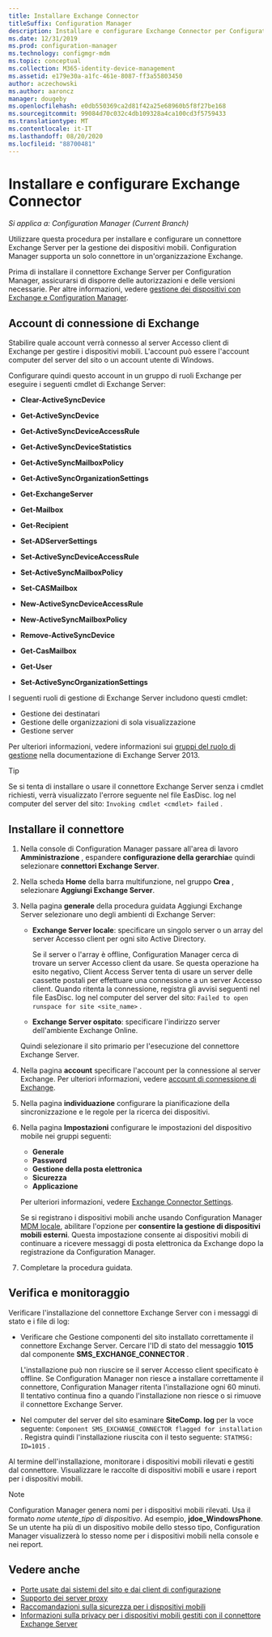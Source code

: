 ```yaml
---
title: Installare Exchange Connector
titleSuffix: Configuration Manager
description: Installare e configurare Exchange Connector per Configuration Manager per gestire i dispositivi mobili tramite ActiveSync.
ms.date: 12/31/2019
ms.prod: configuration-manager
ms.technology: configmgr-mdm
ms.topic: conceptual
ms.collection: M365-identity-device-management
ms.assetid: e179e30a-a1fc-461e-8087-ff3a55803450
author: aczechowski
ms.author: aaroncz
manager: dougeby
ms.openlocfilehash: e0db550369ca2d81f42a25e68960b5f8f27be168
ms.sourcegitcommit: 99084d70c032c4db109328a4ca100cd3f5759433
ms.translationtype: MT
ms.contentlocale: it-IT
ms.lasthandoff: 08/20/2020
ms.locfileid: "88700481"
---
```

# <a name="install-and-configure-the-exchange-connector"></a>Installare e configurare Exchange Connector

*Si applica a: Configuration Manager (Current Branch)*

Utilizzare questa procedura per installare e configurare un connettore Exchange Server per la gestione dei dispositivi mobili. Configuration Manager supporta un solo connettore in un'organizzazione Exchange.

Prima di installare il connettore Exchange Server per Configuration Manager, assicurarsi di disporre delle autorizzazioni e delle versioni necessarie. Per altre informazioni, vedere [gestione dei dispositivi con Exchange e Configuration Manager](manage-mobile-devices-with-exchange-activesync.md#prerequisites).

## <a name="exchange-connection-account"></a>Account di connessione di Exchange

Stabilire quale account verrà connesso al server Accesso client di Exchange per gestire i dispositivi mobili. L'account può essere l'account computer del server del sito o un account utente di Windows.

Configurare quindi questo account in un gruppo di ruoli Exchange per eseguire i seguenti cmdlet di Exchange Server:

- **Clear-ActiveSyncDevice**  

- **Get-ActiveSyncDevice**  

- **Get-ActiveSyncDeviceAccessRule**  

- **Get-ActiveSyncDeviceStatistics**  

- **Get-ActiveSyncMailboxPolicy**  

- **Get-ActiveSyncOrganizationSettings**  

- **Get-ExchangeServer**  

- **Get-Mailbox**

- **Get-Recipient**  

- **Set-ADServerSettings**  

- **Set-ActiveSyncDeviceAccessRule**  

- **Set-ActiveSyncMailboxPolicy**  

- **Set-CASMailbox**  

- **New-ActiveSyncDeviceAccessRule**  

- **New-ActiveSyncMailboxPolicy**  

- **Remove-ActiveSyncDevice**  

- **Get-CasMailbox**  

- **Get-User**  

- **Set-ActiveSyncOrganizationSettings**  

I seguenti ruoli di gestione di Exchange Server includono questi cmdlet:

- Gestione dei destinatari
- Gestione delle organizzazioni di sola visualizzazione
- Gestione server

Per ulteriori informazioni, vedere informazioni sui [gruppi del ruolo di gestione](/exchange/understanding-management-role-groups-exchange-2013-help) nella documentazione di Exchange Server 2013.

> [!TIP]  
> Se si tenta di installare o usare il connettore Exchange Server senza i cmdlet richiesti, verrà visualizzato l'errore seguente nel file EasDisc. log nel computer del server del sito: `Invoking cmdlet <cmdlet> failed` .

## <a name="install-the-connector"></a>Installare il connettore

1. Nella console di Configuration Manager passare all'area di lavoro **Amministrazione** , espandere **configurazione della gerarchia**e quindi selezionare **connettori Exchange Server**.

1. Nella scheda **Home** della barra multifunzione, nel gruppo **Crea** , selezionare **Aggiungi Exchange Server**.

1. Nella pagina **generale** della procedura guidata Aggiungi Exchange Server selezionare uno degli ambienti di Exchange Server:

    - **Exchange Server locale**: specificare un singolo server o un array del server Accesso client per ogni sito Active Directory.

        Se il server o l'array è offline, Configuration Manager cerca di trovare un server Accesso client da usare. Se questa operazione ha esito negativo, Client Access Server tenta di usare un server delle cassette postali per effettuare una connessione a un server Accesso client. Quando ritenta la connessione, registra gli avvisi seguenti nel file EasDisc. log nel computer del server del sito: `Failed to open runspace for site <site_name>` .

    - **Exchange Server ospitato**: specificare l'indirizzo server dell'ambiente Exchange Online.

    Quindi selezionare il sito primario per l'esecuzione del connettore Exchange Server.

1. Nella pagina **account** specificare l'account per la connessione al server Exchange. Per ulteriori informazioni, vedere [account di connessione di Exchange](#exchange-connection-account).

1. Nella pagina **individuazione** configurare la pianificazione della sincronizzazione e le regole per la ricerca dei dispositivi.

1. Nella pagina **Impostazioni** configurare le impostazioni del dispositivo mobile nei gruppi seguenti:

    - **Generale**
    - **Password**
    - **Gestione della posta elettronica**
    - **Sicurezza**
    - **Applicazione**

    Per ulteriori informazioni, vedere [Exchange Connector Settings](manage-mobile-devices-with-exchange-activesync.md#policies).

    Se si registrano i dispositivi mobili anche usando Configuration Manager [MDM locale](../understand/manage-mobile-devices-with-on-premises-infrastructure.md), abilitare l'opzione per **consentire la gestione di dispositivi mobili esterni**. Questa impostazione consente ai dispositivi mobili di continuare a ricevere messaggi di posta elettronica da Exchange dopo la registrazione da Configuration Manager.

1. Completare la procedura guidata.

## <a name="verify-and-monitor"></a>Verifica e monitoraggio

Verificare l'installazione del connettore Exchange Server con i messaggi di stato e i file di log:

- Verificare che Gestione componenti del sito installato correttamente il connettore Exchange Server. Cercare l'ID di stato del messaggio **1015** dal componente **SMS_EXCHANGE_CONNECTOR** .

    L'installazione può non riuscire se il server Accesso client specificato è offline. Se Configuration Manager non riesce a installare correttamente il connettore, Configuration Manager ritenta l'installazione ogni 60 minuti. Il tentativo continua fino a quando l'installazione non riesce o si rimuove il connettore Exchange Server.

- Nel computer del server del sito esaminare **SiteComp. log** per la voce seguente: `Component SMS_EXCHANGE_CONNECTOR flagged for installation` . Registra quindi l'installazione riuscita con il testo seguente: `STATMSG: ID=1015` .

Al termine dell'installazione, monitorare i dispositivi mobili rilevati e gestiti dal connettore. Visualizzare le raccolte di dispositivi mobili e usare i report per i dispositivi mobili.

> [!NOTE]  
> Configuration Manager genera nomi per i dispositivi mobili rilevati. Usa il formato *nome utente*_*tipo di dispositivo*. Ad esempio, **jdoe_WindowsPhone**. Se un utente ha più di un dispositivo mobile dello stesso tipo, Configuration Manager visualizzerà lo stesso nome per i dispositivi mobili nella console e nei report.  

## <a name="see-also"></a>Vedere anche

- [Porte usate dai sistemi del sito e dai client di configurazione](../../core/plan-design/hierarchy/ports.md#BKMK_PortsExchangeConnectorHosted)
- [Supporto dei server proxy](../../core/plan-design/network/proxy-server-support.md#site-system-roles-that-use-a-proxy)
- [Raccomandazioni sulla sicurezza per i dispositivi mobili](../../core/clients/deploy/plan/security-and-privacy-for-clients.md#bkmk_mobile)
- [Informazioni sulla privacy per i dispositivi mobili gestiti con il connettore Exchange Server](../../core/clients/deploy/plan/security-and-privacy-for-clients.md#BKMK_Privacy_ExchangeConnector)
